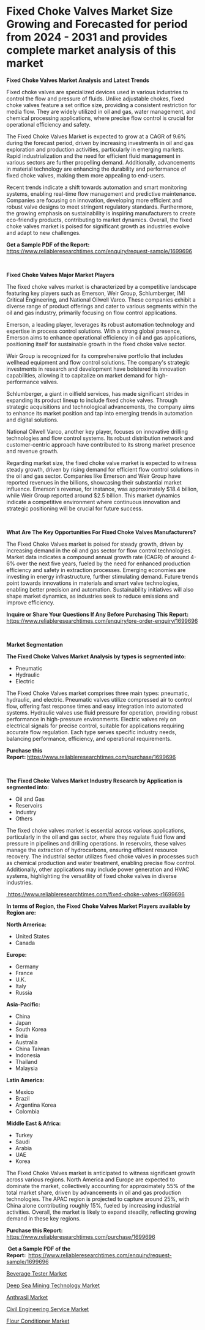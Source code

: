 <p><h1>Fixed Choke Valves Market Size Growing and Forecasted for period from 2024 - 2031 and provides complete market analysis of this market</h1></p><p><strong>Fixed Choke Valves Market Analysis and Latest Trends</strong></p>
<p><p>Fixed choke valves are specialized devices used in various industries to control the flow and pressure of fluids. Unlike adjustable chokes, fixed choke valves feature a set orifice size, providing a consistent restriction for media flow. They are widely utilized in oil and gas, water management, and chemical processing applications, where precise flow control is crucial for operational efficiency and safety.</p><p>The Fixed Choke Valves Market is expected to grow at a CAGR of 9.6% during the forecast period, driven by increasing investments in oil and gas exploration and production activities, particularly in emerging markets. Rapid industrialization and the need for efficient fluid management in various sectors are further propelling demand. Additionally, advancements in material technology are enhancing the durability and performance of fixed choke valves, making them more appealing to end-users.</p><p>Recent trends indicate a shift towards automation and smart monitoring systems, enabling real-time flow management and predictive maintenance. Companies are focusing on innovation, developing more efficient and robust valve designs to meet stringent regulatory standards. Furthermore, the growing emphasis on sustainability is inspiring manufacturers to create eco-friendly products, contributing to market dynamics. Overall, the fixed choke valves market is poised for significant growth as industries evolve and adapt to new challenges.</p></p>
<p><strong>Get a Sample PDF of the Report:&nbsp;</strong> <a href="https://www.reliableresearchtimes.com/enquiry/request-sample/1699696?utm_campaign=1424&utm_medium=2&utm_source=Github&utm_content=ia&utm_term=20102024&utm_id=fixed-choke-valves">https://www.reliableresearchtimes.com/enquiry/request-sample/1699696</a></p>
<p>&nbsp;</p>
<p><strong>Fixed Choke Valves Major Market Players</strong></p>
<p><p>The fixed choke valves market is characterized by a competitive landscape featuring key players such as Emerson, Weir Group, Schlumberger, IMI Critical Engineering, and National Oilwell Varco. These companies exhibit a diverse range of product offerings and cater to various segments within the oil and gas industry, primarily focusing on flow control applications.</p><p>Emerson, a leading player, leverages its robust automation technology and expertise in process control solutions. With a strong global presence, Emerson aims to enhance operational efficiency in oil and gas applications, positioning itself for sustainable growth in the fixed choke valve sector.</p><p>Weir Group is recognized for its comprehensive portfolio that includes wellhead equipment and flow control solutions. The company's strategic investments in research and development have bolstered its innovation capabilities, allowing it to capitalize on market demand for high-performance valves.</p><p>Schlumberger, a giant in oilfield services, has made significant strides in expanding its product lineup to include fixed choke valves. Through strategic acquisitions and technological advancements, the company aims to enhance its market position and tap into emerging trends in automation and digital solutions.</p><p>National Oilwell Varco, another key player, focuses on innovative drilling technologies and flow control systems. Its robust distribution network and customer-centric approach have contributed to its strong market presence and revenue growth.</p><p>Regarding market size, the fixed choke valve market is expected to witness steady growth, driven by rising demand for efficient flow control solutions in the oil and gas sector. Companies like Emerson and Weir Group have reported revenues in the billions, showcasing their substantial market influence. Emerson's revenue, for instance, was approximately $18.4 billion, while Weir Group reported around $2.5 billion. This market dynamics indicate a competitive environment where continuous innovation and strategic positioning will be crucial for future success.</p></p>
<p>&nbsp;</p>
<p><strong>What Are The Key Opportunities For Fixed Choke Valves Manufacturers?</strong></p>
<p><p>The Fixed Choke Valves market is poised for steady growth, driven by increasing demand in the oil and gas sector for flow control technologies. Market data indicates a compound annual growth rate (CAGR) of around 4-6% over the next five years, fueled by the need for enhanced production efficiency and safety in extraction processes. Emerging economies are investing in energy infrastructure, further stimulating demand. Future trends point towards innovations in materials and smart valve technologies, enabling better precision and automation. Sustainability initiatives will also shape market dynamics, as industries seek to reduce emissions and improve efficiency.</p></p>
<p><strong>Inquire or Share Your Questions If Any Before Purchasing This Report:</strong> <a href="https://www.reliableresearchtimes.com/enquiry/pre-order-enquiry/1699696?utm_campaign=1424&utm_medium=2&utm_source=Github&utm_content=ia&utm_term=20102024&utm_id=fixed-choke-valves">https://www.reliableresearchtimes.com/enquiry/pre-order-enquiry/1699696</a></p>
<p>&nbsp;</p>
<p><strong>Market Segmentation</strong></p>
<p><strong>The Fixed Choke Valves Market Analysis by types is segmented into:</strong></p>
<p><ul><li>Pneumatic</li><li>Hydraulic</li><li>Electric</li></ul></p>
<p><p>The Fixed Choke Valves market comprises three main types: pneumatic, hydraulic, and electric. Pneumatic valves utilize compressed air to control flow, offering fast response times and easy integration into automated systems. Hydraulic valves use fluid pressure for operation, providing robust performance in high-pressure environments. Electric valves rely on electrical signals for precise control, suitable for applications requiring accurate flow regulation. Each type serves specific industry needs, balancing performance, efficiency, and operational requirements.</p></p>
<p><strong>Purchase this Report:&nbsp;</strong><a href="https://www.reliableresearchtimes.com/purchase/1699696?utm_campaign=1424&utm_medium=2&utm_source=Github&utm_content=ia&utm_term=20102024&utm_id=fixed-choke-valves">https://www.reliableresearchtimes.com/purchase/1699696</a></p>
<p>&nbsp;</p>
<p><strong>The Fixed Choke Valves Market Industry Research by Application is segmented into:</strong></p>
<p><ul><li>Oil and Gas</li><li>Reservoirs</li><li>Industry</li><li>Others</li></ul></p>
<p><p>The fixed choke valves market is essential across various applications, particularly in the oil and gas sector, where they regulate fluid flow and pressure in pipelines and drilling operations. In reservoirs, these valves manage the extraction of hydrocarbons, ensuring efficient resource recovery. The industrial sector utilizes fixed choke valves in processes such as chemical production and water treatment, enabling precise flow control. Additionally, other applications may include power generation and HVAC systems, highlighting the versatility of fixed choke valves in diverse industries.</p></p>
<p><a href="https://www.reliableresearchtimes.com/fixed-choke-valves-r1699696?utm_campaign=1424&utm_medium=2&utm_source=Github&utm_content=ia&utm_term=20102024&utm_id=fixed-choke-valves">&nbsp;https://www.reliableresearchtimes.com/fixed-choke-valves-r1699696</a></p>
<p><strong>In terms of Region, the Fixed Choke Valves Market Players available by Region are:</strong></p>
<p>
    <p> <strong> North America: </strong>
        <ul>
            <li>United States</li>
            <li>Canada</li>
        </ul>
        </p> 
    <p> <strong> Europe: </strong>
        <ul>
            <li>Germany</li>
            <li>France</li>
            <li>U.K.</li>
            <li>Italy</li>
            <li>Russia</li>
        </ul>
        </p> 
    <p> <strong> Asia-Pacific: </strong>
        <ul>
            <li>China</li>
            <li>Japan</li>
            <li>South Korea</li>
            <li>India</li>
            <li>Australia</li>
            <li>China Taiwan</li>
            <li>Indonesia</li>
            <li>Thailand</li>
            <li>Malaysia</li>
        </ul>
        </p> 
    <p> <strong> Latin America: </strong>
        <ul>
            <li>Mexico</li>
            <li>Brazil</li>
            <li>Argentina Korea</li>
            <li>Colombia</li>
        </ul>
        </p> 
    <p> <strong> Middle East & Africa: </strong>
        <ul>
            <li>Turkey</li>
            <li>Saudi</li>
            <li>Arabia</li>
            <li>UAE</li>
            <li>Korea</li>
        </ul>
    </p>
    </p>
<p><p>The Fixed Choke Valves market is anticipated to witness significant growth across various regions. North America and Europe are expected to dominate the market, collectively accounting for approximately 55% of the total market share, driven by advancements in oil and gas production technologies. The APAC region is projected to capture around 25%, with China alone contributing roughly 15%, fueled by increasing industrial activities. Overall, the market is likely to expand steadily, reflecting growing demand in these key regions.</p></p>
<p><strong>Purchase this Report: </strong><a href="https://www.reliableresearchtimes.com/purchase/1699696?utm_campaign=1424&utm_medium=2&utm_source=Github&utm_content=ia&utm_term=20102024&utm_id=fixed-choke-valves">https://www.reliableresearchtimes.com/purchase/1699696</a></p>
<p>&nbsp;<strong>Get a Sample PDF of the Report:&nbsp;&nbsp;</strong><a href="https://www.reliableresearchtimes.com/enquiry/request-sample/1699696?utm_campaign=1424&utm_medium=2&utm_source=Github&utm_content=ia&utm_term=20102024&utm_id=fixed-choke-valves">https://www.reliableresearchtimes.com/enquiry/request-sample/1699696</a></p>
<p><strong></strong></p>
<p><p><a href="https://www.linkedin.com/pulse/beverage-tester-market-share-size-trends-industry-analysis-wev4e?utm_campaign=1424&utm_medium=2&utm_source=Github&utm_content=ia&utm_term=20102024&utm_id=fixed-choke-valves">Beverage Tester Market</a></p><p><a href="https://www.linkedin.com/pulse/global-deep-sea-mining-technology-market-forecast-2024-2031-isnef?utm_campaign=1424&utm_medium=2&utm_source=Github&utm_content=ia&utm_term=20102024&utm_id=fixed-choke-valves">Deep Sea Mining Technology Market</a></p><p><a href="https://github.com/SamiaHussain82/Market-Research-Report-List-1/blob/main/anthrasil-market.md?utm_campaign=1424&utm_medium=2&utm_source=Github&utm_content=ia&utm_term=20102024&utm_id=fixed-choke-valves">Anthrasil Market</a></p><p><a href="https://www.linkedin.com/pulse/civil-engineering-service-market-analysis-product-segmentation-tbx6f?utm_campaign=1424&utm_medium=2&utm_source=Github&utm_content=ia&utm_term=20102024&utm_id=fixed-choke-valves">Civil Engineering Service Market</a></p><p><a href="https://www.linkedin.com/pulse/flour-conditioner-market-research-report-forecast-growth-c3owe?utm_campaign=1424&utm_medium=2&utm_source=Github&utm_content=ia&utm_term=20102024&utm_id=fixed-choke-valves">Flour Conditioner Market</a></p></p>